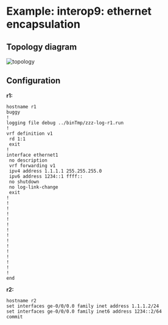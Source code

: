 # Example: interop9: ethernet encapsulation

## **Topology diagram**

![topology](/img/intop9-eth01.tst.png)

## **Configuration**

**r1:**
```
hostname r1
buggy
!
logging file debug ../binTmp/zzz-log-r1.run
!
vrf definition v1
 rd 1:1
 exit
!
interface ethernet1
 no description
 vrf forwarding v1
 ipv4 address 1.1.1.1 255.255.255.0
 ipv6 address 1234::1 ffff::
 no shutdown
 no log-link-change
 exit
!
!
!
!
!
!
!
!
!
!
!
!
!
!
!
end
```

**r2:**
```
hostname r2
set interfaces ge-0/0/0.0 family inet address 1.1.1.2/24
set interfaces ge-0/0/0.0 family inet6 address 1234::2/64
commit
```

